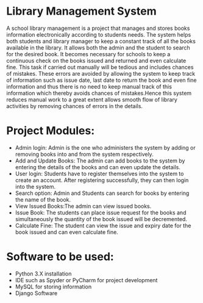 # Library Management System
A school library management is a project that manages and stores books information electronically according to students needs. The system helps both students and library manager to keep a constant track of all the books available in the library. It allows both the admin and the student to search for the desired book. It becomes necessary for schools to keep a continuous check on the books issued and returned and even calculate fine. This task if carried out manually will be tedious and includes chances of mistakes. These errors are avoided by allowing the system to keep track of information such as issue date, last date to return the book and even fine information and thus there is no need to keep manual track of this information which thereby avoids chances of mistakes.Hence this system reduces manual work to a great extent allows smooth flow of library activities by removing chances of errors in the details.
# Project Modules:
* Admin login: Admin is the one who administers the system by adding or removing books into and from the system respectively.
* Add and Update Books: The admin can add books to the system by entering the details of the books and can even update the details.
* User login: Students have to register themselves into the system to create an account. After registering successfully, they can then login into the system.
* Search option: Admin and Students can search for books by entering the name of the book.
* View Issued Books:The admin can view issued books.
* Issue Book: The students can place issue request for the books and simultaneously the quantity of the book issued will be decremented.
* Calculate Fine: The student can view the issue and expiry date for the book issued and can even calculate fine.
# Software to be used:
* Python 3.X installation
* IDE such as Spyder or PyCharm for project development
* MySQL for storing information
* Django Software

